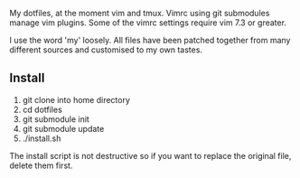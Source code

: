 My dotfiles, at the moment vim and tmux.  Vimrc using git submodules manage vim
plugins.  Some of the vimrc settings require vim 7.3 or greater.

I use the word 'my' loosely. All files have been patched together from many
different sources and customised to my own tastes.

## Install

1) git clone into home directory
2) cd dotfiles
3) git submodule init
4) git submodule update
5) ./install.sh

The install script is not destructive so if you want to replace the original
file, delete them first.
